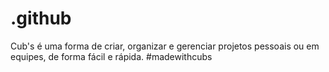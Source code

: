 # .github
Cub's é uma forma de criar, organizar e gerenciar projetos pessoais ou em equipes, de forma fácil e rápida. #madewithcubs

